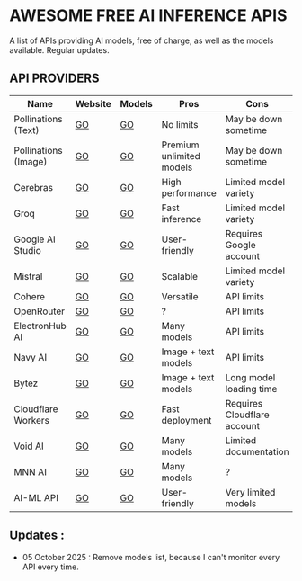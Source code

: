 # AWESOME FREE AI INFERENCE APIS

A list of APIs providing AI models, free of charge, as well as the models available. Regular updates.

## API PROVIDERS

| Name                 | Website                              | Models                                                                | Pros                     | Cons                        |
|----------------------|--------------------------------------|-----------------------------------------------------------------------|--------------------------|-----------------------------|
| Pollinations (Text)  | [GO](https://pollinations.ai/)       | [GO](https://text.pollinations.ai/models)                             | No limits                | May be down sometime        |
| Pollinations (Image) | [GO](https://pollinations.ai/)       | [GO](https://image.pollinations.ai/models)                            | Premium unlimited models | May be down sometime        |
| Cerebras             | [GO](https://cerebras.ai/)           | [GO](https://inference-docs.cerebras.ai/models/overview)              | High performance         | Limited model variety       |
| Groq                 | [GO](https://groq.com/)              | [GO](https://console.groq.com/docs/models)                            | Fast inference           | Limited model variety       |
| Google AI Studio     | [GO](https://ai.google.dev/aistudio) | [GO](https://ai.google.dev/gemini-api/docs/models)                    | User-friendly            | Requires Google account     |
| Mistral              | [GO](https://console.mistral.ai)     | [GO](https://docs.mistral.ai/getting-started/models/models_overview/) | Scalable                 | Limited model variety       |
| Cohere               | [GO](https://cohere.ai/)             | [GO](https://docs.cohere.com/v1/docs/models#command)                  | Versatile                | API limits                  |
| OpenRouter           | [GO](https://openrouter.ai/)         | [GO](https://openrouter.ai/models?max_price=0)                        | ?                        | API limits                  |
| ElectronHub AI       | [GO](https://electronhub.ai/)        | [GO](https://api.electronhub.ai/v1/models)                            | Many models              | API limits                  |
| Navy AI              | [GO](https://api.navy/)              | [GO](https://api.navy)                                                | Image + text models      | API limits                  |
| Bytez                | [GO](https://bytez.com/)             | [GO](https://bytez.com/models?sort=free)                              | Image + text models      | Long model loading time     |
| Cloudflare Workers   | [GO](https://cloudflare.com/)        | [GO](https://developers.cloudflare.com/workers-ai/models/)            | Fast deployment          | Requires Cloudflare account |
| Void AI              | [GO](https://voidai.app/)            | [GO](https://voidai.app/models)                                       | Many models              | Limited documentation       |
| MNN AI               | [GO](https://mnnai.ru/)              | [GO](https://mnnai.ru/models)                                         | Many models              | ?                           |
| AI-ML API            | [GO](https://aimlapi.com/app/)       | [GO](https://aimlapi.com/models)                                      | User-friendly            | Very limited models         |

## Updates :

- 05 October 2025 : Remove models list, because I can't monitor every API every time.